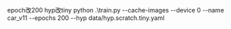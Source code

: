 epoch改200
hyp改tiny
python .\train.py --cache-images --device 0 --name car_v11 --epochs 200 --hyp data/hyp.scratch.tiny.yaml